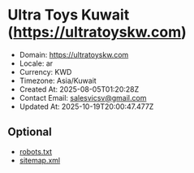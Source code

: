 # Ultra Toys Kuwait (https://ultratoyskw.com)

- Domain: https://ultratoyskw.com
- Locale: ar
- Currency: KWD
- Timezone: Asia/Kuwait
- Created At: 2025-08-05T01:20:28Z
- Contact Email: salesvicsv@gmail.com
- Updated At: 2025-10-19T20:00:47.477Z

## Optional

- [robots.txt](https://ultratoyskw.com/robots.txt)
- [sitemap.xml](https://ultratoyskw.com/sitemap.xml)

